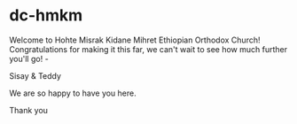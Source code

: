 # dc-hmkm

Welcome to Hohte Misrak Kidane Mihret Ethiopian Orthodox Church! Congratulations for making it this far, we can't wait to see how much further you'll go! - 

Sisay & Teddy

We are so happy to have you here.


Thank you
